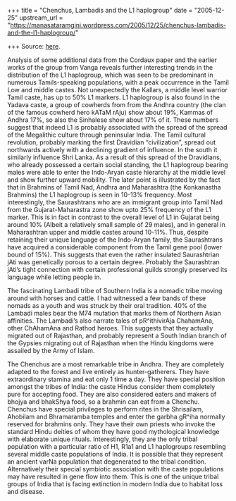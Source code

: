+++
title = "Chenchus, Lambadis and the L1 haplogroup"
date = "2005-12-25"
upstream_url = "https://manasataramgini.wordpress.com/2005/12/25/chenchus-lambadis-and-the-l1-haplogroup/"

+++
Source: [here](https://manasataramgini.wordpress.com/2005/12/25/chenchus-lambadis-and-the-l1-haplogroup/).

Analysis of some additional data from the Cordaux paper and the earlier
works of the group from Vanga reveals further interesting trends in the
distribution of the L1 haplogroup, which was seen to be predominant in
numerous Tamils-speaking populations, with a peak occurrence in the
Tamil Low and middle castes. Not unexpectedly the Kallars, a middle
level warrior Tamil caste, has up to 50% L1 markers. L1 haplogroup is
also found in the Yadava caste, a group of cowherds from from the Andhra
country (the clan of the famous cowherd hero kATaM rAju) show about 19%,
Kammas of Andhra 17%, so also the Sinhalese show about 17% of it. These
numbers suggest that indeed L1 is probably associated with the spread of
the spread of the Megalithic culture through peninsular India. The Tamil
cultural revolution, probably marking the first Dravidian
“civilization”, spread out northwards actively with a declining gradient
of influence. In the south it similarly influence Shri Lanka. As a
result of this spread of the Dravidians, who already possessed a certain
social standing, the L1 haplogroup bearing males were able to enter the
Indo-Aryan caste hierarchy at the middle level and show further upward
mobility. The later point is illustrated by the fact that in Brahmins of
Tamil Nad, Andhra and Maharashtra (the Konkanastha Brahmins) the L1
haplogroup is seen in 10-13% frequency. Most interestingly, the
Saurashtrans who are an immigrant group into Tamil Nad from the
Gujarat-Maharastra zone show upto 25% frequency of the L1 marker. This
is in fact in contrast to the overall level of L1 in Gujarat being
around 10% (Albeit a relatively small sample of 29 males), and in
general in Maharashtran upper and middle castes around 10-11%. Thus,
despite retaining their unique language of the Indo-Aryan family, the
Saurashtrans have acquired a considerable component from the Tamil gene
pool (lower bound of 15%). This suggests that even the rather insulated
Saurashtrian jAti was genetically porous to a certain degree. Probably
the Saurashtran jAti’s tight connection with certain professional guilds
strongly preserved its language while letting people in.

The fascinating Lambadi tribe of Southern India is a nomadic tribe
moving around with horses and cattle. I had witnessed a few bands of
these nomads as a youth and was struck by their oral tradition. 40% of
the Lambadi males bear the M74 mutation that marks them of Northern
Asian affinities. The Lambadi’s also narrate tales of pR^ithivirAja
ChahamAna, other ChAhamAna and Rathod heroes. This suggests that they
actually migrated out of Rajasthan, and probably represent a South
Indian branch of the Gypsies migrating out of Rajasthan when the Hindu
kingdoms were assailed by the Army of Islam.

The Chenchus are a most remarkable tribe in Andhra. They are completely
adapted to the forest and live entirely as hunter-gatherers. They have
extraordinary stamina and eat only 1 time a day. They have special
position amongst the tribes of India: the caste Hindus consider them
completely pure for accepting food. They are also considered eaters and
makers of bhojya and bhakShya food, so a brahmin can eat from a Chenchu.
Chenchus have special privileges to perform rites in the Shrisailam,
Ahobilam and Bhramaramba temples and enter the garbha gR^iha normally
reserved for brahmins only. They have their own priests who invoke the
standard Hindu deities of whom they have good mythological knowledge
with elaborate unique rituals. Interestingly, they are the only tribal
population with a particular ratio of H1, R1a1 and L1 haplogroups
resembling several middle caste populations of India. It is possible
that they represent an ancient varNa population that degenerated to the
tribal condition. Alternatively their special symbiotic association with
the caste populations may have resulted in gene flow into them. This is
one of the unique tribal groups of India that is facing extinction in
modern India due to habitat loss and disease.

